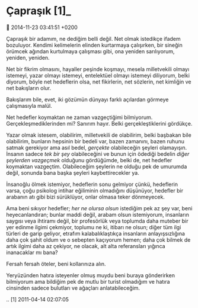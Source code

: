 Çapraşık [1]_
=============

:date: 2014-11-23 03:41:51 +0200

Çapraşık bir adamım, ne dediğim belli değil. Net olmak istedikçe ifadem
bozuluyor. Kendimi kelimelerin elinden kurtarmaya çalışırken, bir
sineğin örümcek ağından kurtulmaya çalışması gibi, ona yeniden
sarılıyorum, yeniden, yeniden.

Net bir fikrim olmasını, hayaller peşinde koşmayı, mesela milletvekili
olmayı istemeyi, yazar olmayı istemeyi, entelektüel olmayı istemeyi
diliyorum, belki diyorum, böyle net hedeflerin olsa, net fikirlerin, net
sözlerin, net kimliğin ve net bakışların olur.

Bakışlarım bile, evet, iki gözümün dünyayı farklı açılardan görmeye
çalışmasıyla malül.

Net hedefler koymaktan ne zaman vazgeçtiğimi bilmiyorum.
Gerçekleşmediklerinden mi? Sanırım hayır. Belki gerçekleştiklerini
gördükçe.

Yazar olmak istesem, olabilirim, milletvekili de olabilirim, belki
başbakan bile olabilirim, bunların hepsinin bir bedeli var, bazen
zamanını, bazen ruhunu satmak gerekiyor ama asıl bedel, *gerçekte*
olabileceğin şeyleri olamayışın. İnsanın sadece *tek bir şey*
olabileceğini ve bunun için ödediği bedelin *diğer şeylerden vazgeçmek*
olduğunu gördüğümde, belki de, net hedefler koymaktan vazgeçtim.
Olabileceğim şeylerin ne olduğu pek de umurumda değil, sonunda bana
başka şeyleri kaybettirecekler ya.

İnsanoğlu ölmek istemiyor, hedeflerin sonu gelmiyor çünkü, hedeflerin
varsa, çoğu psikolog intihar eğiliminin olmadığını düşünüyor, hedefler
bir arabanın atı gibi bizi sürüklüyor, onlar olmasa teker dönmeyecek.

Ama beni sıkıyor hedefler; *her ne olursa olsun* istediğim pek az şey
var, beni heyecanlandıran; bunlar maddi değil, arabam olsun istemiyorum,
insanların saygısı veya ihtiramı değil, bir profesörlük veya toplumda
daha muteber bir yer edinme ilgimi çekmiyor, toplumu ne ki, itibarı ne
olsun; diğer tüm ilgi türleri de garip geliyor, etrafım
kalabalıklaştıkça insanların anlayışsızlığına daha çok şahit oldum ve o
sebepten kaçıyorum hemen; daha çok bilmek de artık ilgimi daha az
çekiyor, ne olacak, alt alta referansları yığınca inanacaklar mı bana?

Fersah fersah öteler, beni kollarınıza alın.

Yeryüzünden hatıra isteyenler olmuş muydu beni buraya gönderirken
bilmiyorum ama bildiğim pek de mutlu bir turist olmadığım ve hatıra
cinsinden sadece bulutları ve ağaçları anlatabileceğim.

.. [1]
   2011-04-14 02:07:05
